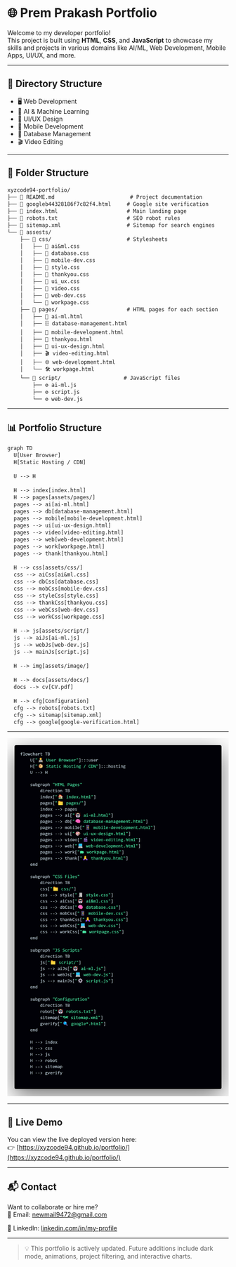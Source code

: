 # 🌐 Prem Prakash Portfolio

Welcome to my developer portfolio!  
This project is built using **HTML**, **CSS**, and **JavaScript** to showcase my skills and projects in various domains like AI/ML, Web Development, Mobile Apps, UI/UX, and more.

---

## 📁 Directory Structure

- 🖥️ Web Development  
- 🤖 AI & Machine Learning  
- 🎨 UI/UX Design  
- 📱 Mobile Development  
- 🧠 Database Management  
- 🎬 Video Editing

---

## 📁 Folder Structure

```text
xyzcode94-portfolio/
├── 📄 README.md                        # Project documentation
├── 📄 googleb44328186f7c82f4.html     # Google site verification
├── 📄 index.html                      # Main landing page
├── 📄 robots.txt                      # SEO robot rules
├── 📄 sitemap.xml                     # Sitemap for search engines
└── 📂 assests/
    ├── 📂 css/                        # Stylesheets
    │   ├── 🎨 ai&ml.css
    │   ├── 🎨 database.css
    │   ├── 🎨 mobile-dev.css
    │   ├── 🎨 style.css
    │   ├── 🎨 thankyou.css
    │   ├── 🎨 ui_ux.css
    │   ├── 🎨 video.css
    │   ├── 🎨 web-dev.css
    │   └── 🎨 workpage.css
    ├── 📂 pages/                      # HTML pages for each section
    │   ├── 🧠 ai-ml.html
    │   ├── 🗄️ database-management.html
    │   ├── 📱 mobile-development.html
    │   ├── 🙏 thankyou.html
    │   ├── 🎨 ui-ux-design.html
    │   ├── 🎬 video-editing.html
    │   ├── 🌐 web-development.html
    │   └── 🛠️ workpage.html
    └── 📂 script/                    # JavaScript files
        ├── ⚙️ ai-ml.js
        ├── ⚙️ script.js
        └── ⚙️ web-dev.js
```


---

## 📊 Portfolio Structure


```mermaid
graph TD
  U[User Browser]
  H[Static Hosting / CDN]

  U --> H

  H --> index[index.html]
  H --> pages[assets/pages/]
  pages --> ai[ai-ml.html]
  pages --> db[database-management.html]
  pages --> mobile[mobile-development.html]
  pages --> ui[ui-ux-design.html]
  pages --> video[video-editing.html]
  pages --> web[web-development.html]
  pages --> work[workpage.html]
  pages --> thank[thankyou.html]

  H --> css[assets/css/]
  css --> aiCss[ai&ml.css]
  css --> dbCss[database.css]
  css --> mobCss[mobile-dev.css]
  css --> styleCss[style.css]
  css --> thankCss[thankyou.css]
  css --> webCss[web-dev.css]
  css --> workCss[workpage.css]

  H --> js[assets/script/]
  js --> aiJs[ai-ml.js]
  js --> webJs[web-dev.js]
  js --> mainJs[script.js]

  H --> img[assets/image/]

  H --> docs[assets/docs/]
  docs --> cv[CV.pdf]

  H --> cfg[Configuration]
  cfg --> robots[robots.txt]
  cfg --> sitemap[sitemap.xml]
  cfg --> google[google-verification.html]
```


---

![code](https://raw.githubusercontent.com/xyzcode94/portfolio/main/figure.png)

---

## 🔗 Live Demo

You can view the live deployed version here:  
👉 [https://xyzcode94.github.io/portfolio/](https://xyzcode94.github.io/portfolio/)

---

## 📬 Contact

Want to collaborate or hire me?  
📧 Email: newmail9472@gmail.com

🔗 LinkedIn: [linkedin.com/in/my-profile](https://linkedin.com/in/prem-prakash-2bb94b358)

---

> 💡 This portfolio is actively updated. Future additions include dark mode, animations, project filtering, and interactive charts.
